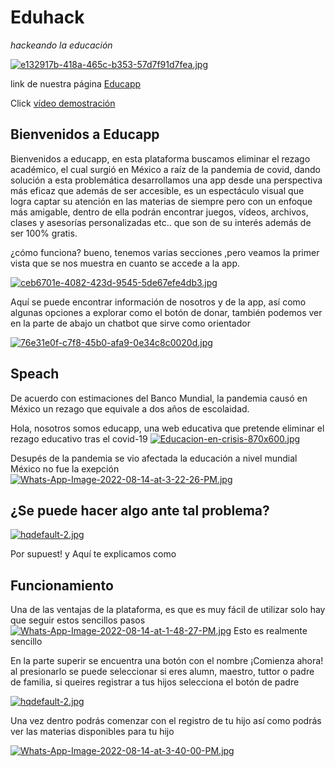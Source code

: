# Eduhack

_hackeando la educación_

[![e132917b-418a-465c-b353-57d7f91d7fea.jpg](https://i.postimg.cc/JnNhJX5b/e132917b-418a-465c-b353-57d7f91d7fea.jpg)](https://postimg.cc/BLvsfXy6)

link de nuestra página [Educapp](https://educapp.z13.web.core.windows.net/)

Click [vídeo demostración ](https://youtu.be/AwH9f_kN45E)

## Bienvenidos a Educapp

Bienvenidos a educapp, en esta plataforma buscamos eliminar el rezago académico, el cual surgió en México a raíz de la pandemia de covid, dando solución a esta problemática desarrollamos una app desde una perspectiva más eficaz que además de ser accesible, es un espectáculo visual que logra captar su atención en las materias de siempre pero con un enfoque más amigable, dentro de ella podrán encontrar juegos, vídeos, archivos, clases y asesorías personalizadas etc.. que son de su interés además de ser 100% gratis.

¿cómo funciona?
bueno, tenemos varias secciones ,pero veamos la primer vista que se nos muestra en cuanto se accede a la app.

[![ceb6701e-4082-423d-9545-5de67efe4db3.jpg](https://i.postimg.cc/3RK4N7Kf/ceb6701e-4082-423d-9545-5de67efe4db3.jpg)](https://postimg.cc/rdPFZBR5)

Aquí se puede encontrar información de nosotros y de la app, así como algunas opciones a explorar como el botón de donar, también podemos ver en la parte de abajo un chatbot que sirve como orientador

[![76e31e0f-c7f8-45b0-afa9-0e34c8c0020d.jpg](https://i.postimg.cc/mrdzPJtb/76e31e0f-c7f8-45b0-afa9-0e34c8c0020d.jpg)](https://postimg.cc/CZqLtvGt)

## Speach

De acuerdo con estimaciones del Banco Mundial, la pandemia causó en México un rezago que equivale a dos años de escolaidad.

Hola, nosotros somos educapp, una web educativa que pretende eliminar el rezago educativo tras el covid-19 
[![Educacion-en-crisis-870x600.jpg](https://i.postimg.cc/TY6Kg5wd/Educacion-en-crisis-870x600.jpg)](https://postimg.cc/rzfyLmx3)

Desupés de la pandemia se vio afectada la educación a nivel mundial México no fue la exepción
[![Whats-App-Image-2022-08-14-at-3-22-26-PM.jpg](https://i.postimg.cc/W3qnyWQc/Whats-App-Image-2022-08-14-at-3-22-26-PM.jpg)](https://postimg.cc/5Y1LY34s)

## ¿Se puede hacer algo ante tal problema?
[![hqdefault-2.jpg](https://i.postimg.cc/hPN7y4Kv/hqdefault-2.jpg)](https://postimg.cc/CzH1dgBp) 

Por supuest! y Aquí te  explicamos como 


## Funcionamiento

Una de las ventajas de la plataforma, es que  es muy fácil de utilizar solo hay que seguir estos sencillos pasos 
[![Whats-App-Image-2022-08-14-at-1-48-27-PM.jpg](https://i.postimg.cc/HL8j0Y49/Whats-App-Image-2022-08-14-at-1-48-27-PM.jpg)](https://postimg.cc/kV9nqdH2)
Esto es realmente sencillo  

En la parte superir se encuentra una botón con el nombre ¡Comienza ahora! al presionarlo se puede seleccionar si eres  alumn, maestro, tuttor o padre de familia, si queires registrar a  tus hijos selecciona el botón de padre

[![hqdefault-2.jpg](https://i.postimg.cc/hPN7y4Kv/hqdefault-2.jpg)](https://postimg.cc/CzH1dgBp)

Una  vez dentro podrás comenzar con el registro de tu hijo  así como podrás ver las materias disponibles para tu hijo

[![Whats-App-Image-2022-08-14-at-3-40-00-PM.jpg](https://i.postimg.cc/DzfF1D86/Whats-App-Image-2022-08-14-at-3-40-00-PM.jpg)](https://postimg.cc/JsF9Lp3H)

